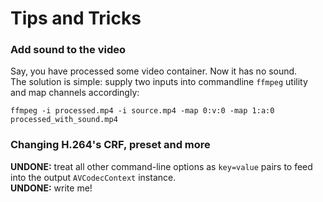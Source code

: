 # Tips and Tricks
### Add sound to the video
Say, you have processed some video container. Now it has no sound.  
The solution is simple: supply two inputs into commandline `ffmpeg` utility and map channels accordingly:  

```
ffmpeg -i processed.mp4 -i source.mp4 -map 0:v:0 -map 1:a:0 processed_with_sound.mp4
```

### Changing H.264's CRF, preset and more
**UNDONE:** treat all other command-line options as `key=value` pairs to feed into the output `AVCodecContext` instance.  
**UNDONE:** write me!  
